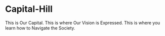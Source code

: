 # Capital-Hill
This is Our Capital. This is where Our Vision is Expressed. This is where you learn how to Navigate the Society. 
